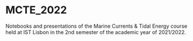# MCTE_2022
Notebooks and presentations of the Marine Currents &amp; Tidal Energy course held at IST Lisbon in the 2nd semester of the academic year of 2021/2022.
